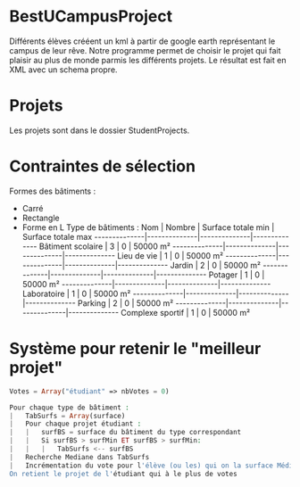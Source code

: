 # BestUCampusProject
Différents élèves crééent un kml à partir de google earth représentant le campus de leur rêve. Notre programme permet de choisir le projet qui fait plaisir au plus de monde parmis les différents projets. Le résultat est fait en XML avec un schema propre.

# Projets
Les projets sont dans le dossier StudentProjects.

# Contraintes de sélection
Formes des bâtiments : 
* Carré
* Rectangle
* Forme en L
Type de bâtiments :
 Nom | Nombre | Surface totale min | Surface totale max
--------------|--------------|--------------|--------------
 Bâtiment scolaire | 3 | 0 | 50000 m²
 --------------|--------------|--------------|--------------
 Lieu de vie | 1 | 0 | 50000 m²
 --------------|--------------|--------------|--------------
 Jardin | 2 | 0 | 50000 m²
 --------------|--------------|--------------|--------------
 Potager | 1 | 0 | 50000 m²
 --------------|--------------|--------------|--------------
 Laboratoire | 1 | 0 | 50000 m²
 --------------|--------------|--------------|--------------
 Parking | 2 | 0 | 50000 m²
 --------------|--------------|--------------|--------------
 Complexe sportif | 1 | 0 | 50000 m²

# Système pour retenir le "meilleur projet"
````php
Votes = Array("étudiant" => nbVotes = 0)

Pour chaque type de bâtiment :
|	TabSurfs = Array(surface)
|	Pour chaque projet étudiant :
|	|	surfBS = surface du bâtiment du type correspondant
|	|	Si surfBS > surfMin ET surfBS > surfMin:
|	|	|	TabSurfs <-- surfBS
|	Recherche Mediane dans TabSurfs
|	Incrémentation du vote pour l'élève (ou les) qui on la surface Médiane 
On retient le projet de l'étudiant qui à le plus de votes	
````
